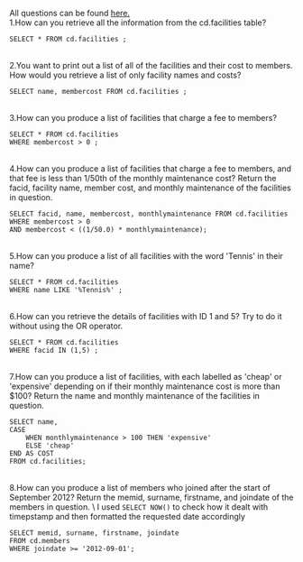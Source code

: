All questions can be found [here.](https://pgexercises.com/questions/basic/)
\
1.How can you retrieve all the information from the cd.facilities table?

```
SELECT * FROM cd.facilities ;
```
\
2.You want to print out a list of all of the facilities and their cost to members. How would you retrieve a list of only facility names and costs?

```
SELECT name, membercost FROM cd.facilities ;
```
\
3.How can you produce a list of facilities that charge a fee to members?
```
SELECT * FROM cd.facilities
WHERE membercost > 0 ;
```
\
4.How can you produce a list of facilities that charge a fee to members, and that fee is less than 1/50th of the monthly maintenance cost? Return the facid, facility name, member cost, and monthly maintenance of the facilities in question.
```
SELECT facid, name, membercost, monthlymaintenance FROM cd.facilities
WHERE membercost > 0
AND membercost < ((1/50.0) * monthlymaintenance);
```
\
5.How can you produce a list of all facilities with the word 'Tennis' in their name?
```
SELECT * FROM cd.facilities
WHERE name LIKE '%Tennis%' ;
```
\
6.How can you retrieve the details of facilities with ID 1 and 5? Try to do it without using the OR operator.
```
SELECT * FROM cd.facilities
WHERE facid IN (1,5) ;
```
\
7.How can you produce a list of facilities, with each labelled as 'cheap' or 'expensive' depending on if their monthly maintenance cost is more than $100? Return the name and monthly maintenance of the facilities in question.
```
SELECT name,
CASE
	WHEN monthlymaintenance > 100 THEN 'expensive'
	ELSE 'cheap'
END AS COST
FROM cd.facilities;
```
\
8.How can you produce a list of members who joined after the start of September 2012? Return the memid, surname, firstname, and joindate of the members in question.
\ I used `SELECT NOW()` to check how it dealt with timepstamp and then formatted the requested date accordingly
```
SELECT memid, surname, firstname, joindate
FROM cd.members
WHERE joindate >= '2012-09-01';
```
